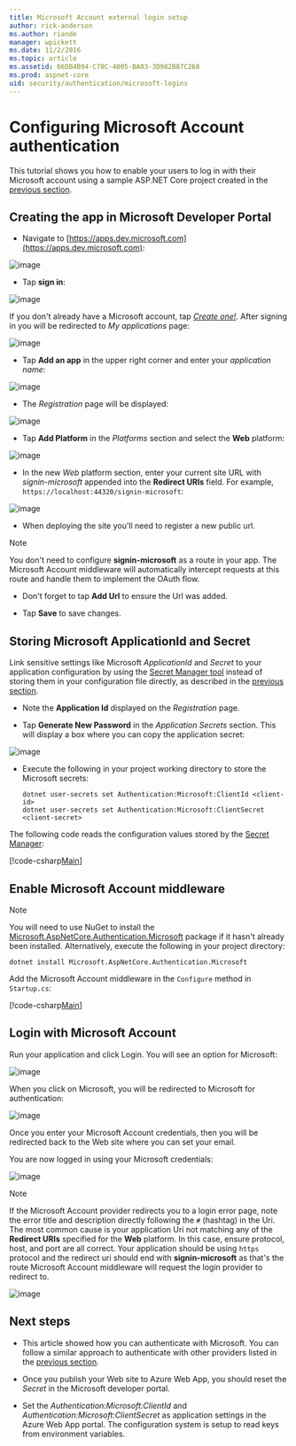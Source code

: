 ```yaml
---
title: Microsoft Account external login setup
author: rick-anderson
ms.author: riande
manager: wpickett
ms.date: 11/2/2016
ms.topic: article
ms.assetid: 66DB4B94-C78C-4005-BA03-3D982B87C268
ms.prod: aspnet-core
uid: security/authentication/microsoft-logins
---
```

# Configuring Microsoft Account authentication

<a name=security-authentication-microsoft-logins></a>

This tutorial shows you how to enable your users to log in with their Microsoft account using a sample ASP.NET Core project created in the [previous section](sociallogins.md).

## Creating the app in Microsoft Developer Portal

* Navigate to [https://apps.dev.microsoft.com](https://apps.dev.microsoft.com):

![image](sociallogins/_static/MicrosoftDev.png)

* Tap **sign in**:

![image](sociallogins/_static/MicrosoftDevLogin.png)

If you don't already have a Microsoft account, tap *[Create one!](https://signup.live.com/signup?wa=wsignin1.0&rpsnv=13&ct=1478151035&rver=6.7.6643.0&wp=SAPI_LONG&wreply=https%3a%2f%2fapps.dev.microsoft.com%2fLoginPostBack&id=293053&aadredir=1&contextid=D70D4F21246BAB50&bk=1478151036&uiflavor=web&uaid=f0c3de863a914c358b8dc01b1ff49e85&mkt=EN-US&lc=1033&lic=1)*. After signing in you will be redirected to *My applications* page:

![image](sociallogins/_static/MicrosoftDevApps.png)

* Tap **Add an app** in the upper right corner and enter your *application name*:

![image](sociallogins/_static/MicrosoftDevAppCreate.png)

* The *Registration* page will be displayed:

![image](sociallogins/_static/MicrosoftDevAppReg.png)

* Tap **Add Platform** in the *Platforms* section and select the **Web** platform:

![image](sociallogins/_static/MicrosoftDevAppPlatform.png)

* In the new *Web* platform section, enter your current site URL with *signin-microsoft* appended into the **Redirect URIs** field. For example, `https://localhost:44320/signin-microsoft`:

![image](sociallogins/_static/MicrosoftRedirectUri.png)

* When deploying the site you'll need to register a new public url.

> [!NOTE]
> You don't need to configure **signin-microsoft** as a route in your app. The Microsoft Account middleware will automatically intercept requests at this route and handle them to implement the OAuth flow.

* Don't forget to tap **Add Url** to ensure the Url was added.

* Tap **Save** to save changes.

## Storing Microsoft ApplicationId and Secret

Link sensitive settings like Microsoft *ApplicationId* and *Secret* to your application configuration by using the [Secret Manager tool](../app-secrets.md) instead of storing them in your configuration file directly, as described in the [previous section](sociallogins.md).

* Note the **Application Id** displayed on the *Registration* page.

* Tap **Generate New Password** in the *Application Secrets* section. This will display a box where you can copy the application secret:

![image](sociallogins/_static/MicrosoftDevPassword.png)

* Execute the following in your project working directory to store the Microsoft secrets:

  <!-- literal_block {"ids": [], "xml:space": "preserve"} -->

  ````
  dotnet user-secrets set Authentication:Microsoft:ClientId <client-id>
  dotnet user-secrets set Authentication:Microsoft:ClientSecret <client-secret>
     ````

The following code reads the configuration values stored by the [Secret Manager](../app-secrets.md#security-app-secrets):

[!code-csharp[Main](../../common/samples/WebApplication1/Startup.cs?highlight=11&range=20-36)]

## Enable Microsoft Account middleware

> [!NOTE]
> You will need to use NuGet to install the [Microsoft.AspNetCore.Authentication.Microsoft](https://www.nuget.org/packages/Microsoft.AspNetCore.Authentication.MicrosoftAccount) package if it hasn't already been installed. Alternatively, execute the following in your project directory:
>
> `dotnet install Microsoft.AspNetCore.Authentication.Microsoft`

Add the Microsoft Account middleware in the `Configure` method in `Startup.cs`:

[!code-csharp[Main](./sociallogins/sample/Startup.cs?highlight=39,40,41,42,43&range=64-115)]

## Login with Microsoft Account

Run your application and click Login. You will see an option for Microsoft:

![image](sociallogins/_static/DoneMicrosoft.PNG)

When you click on Microsoft, you will be redirected to Microsoft for authentication:

![image](sociallogins/_static/MicrosoftLogin.PNG)

Once you enter your Microsoft Account credentials, then you will be redirected back to the Web site where you can set your email.

You are now logged in using your Microsoft credentials:

![image](sociallogins/_static/Done.PNG)

> [!NOTE]
> If the Microsoft Account provider redirects you to a login error page, note the error title and description directly following the `#` (hashtag) in the Uri. The most common cause is your application Uri not matching any of the **Redirect URIs** specified for the **Web** platform. In this case, ensure protocol, host, and port are all correct. Your application should be using `https` protocol and the redirect uri should end with **signin-microsoft** as that's the route Microsoft Account middleware will request the login provider to redirect to.

![image](sociallogins/_static/MicrosoftLoginError.png)

## Next steps

* This article showed how you can authenticate with Microsoft. You can follow a similar approach to authenticate with other providers listed in the [previous section](sociallogins.md).

* Once you publish your Web site to Azure Web App, you should reset the *Secret* in the Microsoft developer portal.

* Set the *Authentication:Microsoft:ClientId* and *Authentication:Microsoft:ClientSecret* as application settings in the Azure Web App portal. The configuration system is setup to read keys from environment variables.